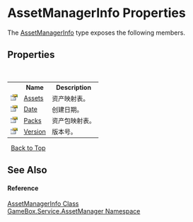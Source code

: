 # AssetManagerInfo Properties
 

The <a href="f0aeb6ee-45b0-644f-bea4-7095f85a736f">AssetManagerInfo</a> type exposes the following members.


## Properties
&nbsp;<table><tr><th></th><th>Name</th><th>Description</th></tr><tr><td>![Public property](media/pubproperty.gif "Public property")</td><td><a href="4a658838-487f-246f-d908-418e9f2c6362">Assets</a></td><td>
资产映射表。</td></tr><tr><td>![Public property](media/pubproperty.gif "Public property")</td><td><a href="bf56efe2-2bf8-c2a8-7269-d26f330e9ea0">Date</a></td><td>
创建日期。</td></tr><tr><td>![Public property](media/pubproperty.gif "Public property")</td><td><a href="308e8b35-e214-a798-63b9-04f8810ab2f4">Packs</a></td><td>
资产包映射表。</td></tr><tr><td>![Public property](media/pubproperty.gif "Public property")</td><td><a href="f871c93d-a81d-379c-b458-563259b6de2e">Version</a></td><td>
版本号。</td></tr></table>&nbsp;
<a href="#assetmanagerinfo-properties">Back to Top</a>

## See Also


#### Reference
<a href="f0aeb6ee-45b0-644f-bea4-7095f85a736f">AssetManagerInfo Class</a><br /><a href="cc6873e1-22bd-dc21-74c4-6be6dc11bacf">GameBox.Service.AssetManager Namespace</a><br />